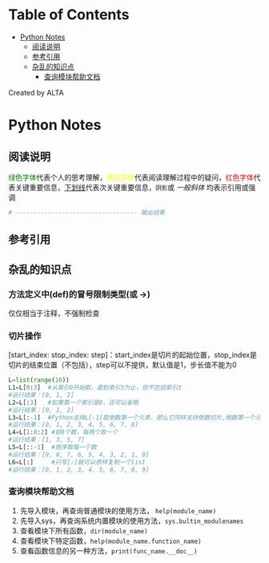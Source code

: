 
Table of Contents
=================

   * [Python Notes](#python-notes)
      * [阅读说明](#阅读说明)
      * [参考引用](#参考引用)
      * [杂乱的知识点](#杂乱的知识点)
         * [查询模块帮助文档](#查询模块帮助文档)

Created by ALTA
# Python Notes  


## 阅读说明  

<font color=#008000>绿色字体</font>代表个人的思考理解，<font color=Yellow>黄色字体</font>代表阅读理解过程中的疑问，<font color=Red>红色字体</font>代表关键重要信息，<u>下划线</u>代表次关键重要信息，`阴影`或 *一般斜体* 均表示引用或强调 

```python
# ---------------------------------- 输出结果
```

## 参考引用

## 杂乱的知识点  

### 方法定义中(def)的冒号限制类型(或 ->)  

仅仅相当于注释，不强制检查

### 切片操作  

 [start_index:  stop_index:  step]：start_index是切片的起始位置，stop_index是切片的结束位置（不包括），step可以不提供，默认值是1，步长值不能为0

```python
L=list(range(10))
L1=L[0:3]  #从索引0开始取，直到索引3为止，但不包括索引3
#运行结果：[0, 1, 2]
L2=L[:3]   #如果第一个索引是0，还可以省略
#运行结果：[0, 1, 2]
L3=L[:-1]  #Python支持L[-1]取倒数第一个元素，那么它同样支持倒数切片,倒数第一个元素的索引是-1
#运行结果：[0, 1, 2, 3, 4, 5, 6, 7, 8]
L4=L[1:8:2] #前8个数，每两个取一个
#运行结果：[1, 3, 5, 7]
L5=L[::-1]  #倒序取每一个数
#运行结果：[9, 8, 7, 6, 5, 4, 3, 2, 1, 0]
L6=L[:]     #只写[:]就可以原样复制一个list
#运行结果：[0, 1, 2, 3, 4, 5, 6, 7, 8, 9]
```

### 查询模块帮助文档  

1. 先导入模块，再查询普通模块的使用方法， `help(module_name)`
2. 先导入sys，再查询系统内置模块的使用方法，`sys.bultin_modulenames`
3. 查看模块下所有函数，`dir(module_name)`
4. 查看模块下特定函数，`help(module_name.function_name)`
5. 查看函数信息的另一种方法，`print(func_name.__doc__)`


